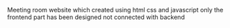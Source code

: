 Meeting room website which created using html css and javascript only the frontend part has been designed not connected with backend
